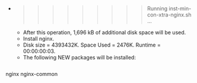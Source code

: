 * >>>>>>>>> Running inst-min-con-xtra-nginx.sh ...
  * After this operation, 1,696 kB of additional disk space will be used.
  * Install nginx.
  * Disk size = 4393432K. Space Used = 2476K. Runtime = 00:00:00:03.
  * The following NEW packages will be installed:
  ```bash
nginx nginx-common
  ```
